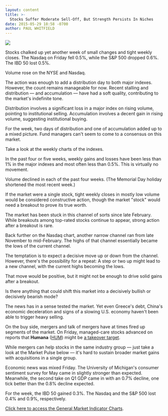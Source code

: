 ```yaml
---
layout: content
title: >-
  Stocks Suffer Moderate Sell-Off, But Strength Persists In Niches
date: 2015-05-29 18:58 -0700
author: PAUL WHITFIELD
---
```






![](https://www.investors.com/wp-content/uploads/ibd-migrated-images/MPv_150601_635685107472959520.png)









  

Stocks chalked up yet another week of small changes and tight weekly closes. The Nasdaq on Friday fell 0.5%, while the S&P 500 dropped 0.6%. The IBD 50 lost 0.5%.

  

Volume rose on the NYSE and Nasdaq.

  

The action was enough to add a distribution day to both major indexes. However, the count remains manageable for now. Recent stalling and distribution — and accumulation — have had a soft quality, contributing to the market's indefinite tone.

  

Distribution involves a significant loss in a major index on rising volume, pointing to institutional selling. Accumulation involves a decent gain in rising volume, suggesting institutional buying.

  

For the week, two days of distribution and one of accumulation added up to a mixed picture. Fund managers can't seem to come to a consensus on this market.

  

Take a look at the weekly charts of the indexes.

  

In the past four or five weeks, weekly gains and losses have been less than 1% in the major indexes and most often less than 0.5%. This is virtually no movement.

  

Volume declined in each of the past four weeks. (The Memorial Day holiday shortened the most recent week.)

  

If the market were a single stock, tight weekly closes in mostly low volume would be considered constructive action, though the market "stock" would need a breakout to prove its true worth.

  

The market has been stuck in this channel of sorts since late February. While breakouts among top-rated stocks continue to appear, strong action after a breakout is rare.

  

Back further on the Nasdaq chart, another narrow channel ran from late November to mid-February. The highs of that channel essentially became the lows of the current channel.

  

The temptation is to expect a decisive move up or down from the channel. However, there's the possibility for a repeat: A step or two up might lead to a new channel, with the current highs becoming the lows.

  

That move would be positive, but it might not be enough to drive solid gains after a breakout.

  

Is there anything that could shift this market into a decisively bullish or decisively bearish mode?

  

The news has in a sense tested the market. Yet even Greece's debt, China's economic deceleration and signs of a slowing U.S. economy haven't been able to trigger heavy selling.

  

On the buy side, mergers and talk of mergers have at times fired up segments of the market. On Friday, managed-care stocks advanced on reports that **Humana** ([HUM](https://research.investors.com/quote.aspx?symbol=HUM)) might be [a takeover target](http://news.investors.com/052915-754859-humana-might-sell-itself-aetna-cigna.htm).

  

While mergers can help stocks in the same industry group — just take a look at the Market Pulse below — it's hard to sustain broader market gains with acquisitions in a single group.

  

Economic news was mixed Friday. The University of Michigan's consumer sentiment survey for May came in slightly stronger than expected. Meanwhile, the second take on Q1 GDP came in with an 0.7% decline, one tick better than the 0.8% decline expected.

  

For the week, the IBD 50 gained 0.3%. The Nasdaq and the S&P 500 lost 0.4% and 0.9%, respectively.

  

[Click here to access the General Market Indicator Charts](https://www.investors.com/pdf/GMI_060115.pdf).




